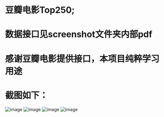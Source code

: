 # 豆瓣电影Top250;
# 数据接口见screenshot文件夹内部pdf
# 感谢豆瓣电影提供接口，本项目纯粹学习用途
# 截图如下：
 ![image](https://github.com/Ganart/Top250/edit/master/screenshot/S70921-163646.jpg)
 ![image](https://github.com/Ganart/Top250/edit/master/screenshot/S70921-163731.jpg)
 ![image](https://github.com/Ganart/Top250/edit/master/screenshot/S70921-163736.jpg)
 ![image](https://github.com/Ganart/Top250/edit/master/screenshot/S70921-163643.jpg)
